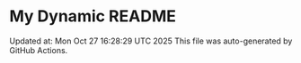 # My Dynamic README
Updated at: Mon Oct 27 16:28:29 UTC 2025
This file was auto-generated by GitHub Actions.
